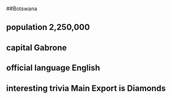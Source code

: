 ##Botswana
## population 2,250,000


## capital Gabrone

 
## official language English


## interesting trivia Main Export is Diamonds



